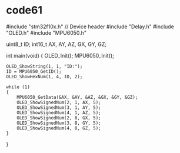 # code61
#include "stm32f10x.h"                  // Device header
#include "Delay.h"
#include "OLED.h"
#include "MPU6050.h"

uint8_t ID;
int16_t AX, AY, AZ, GX, GY, GZ;

int main(void)
{
	OLED_Init();
	MPU6050_Init();
	
	OLED_ShowString(1, 1, "ID:");
	ID = MPU6050_GetID();
	OLED_ShowHexNum(1, 4, ID, 2);
	
	while (1)
	{
		MPU6050_GetData(&AX, &AY, &AZ, &GX, &GY, &GZ);
		OLED_ShowSignedNum(2, 1, AX, 5);
		OLED_ShowSignedNum(3, 1, AY, 5);
		OLED_ShowSignedNum(4, 1, AZ, 5);
		OLED_ShowSignedNum(2, 8, GX, 5);
		OLED_ShowSignedNum(3, 8, GY, 5);
		OLED_ShowSignedNum(4, 8, GZ, 5);
	}
}
